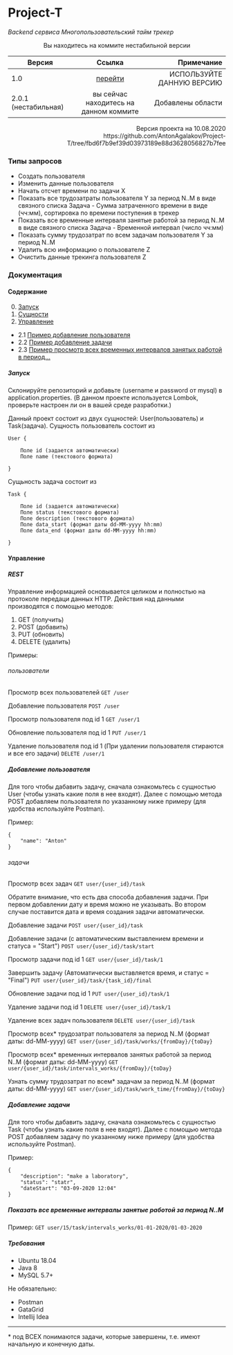 # Project-T

*Backend сервиса Многопользовательский тайм трекер*


<p align="center">Вы находитесь на коммите нестабильной версии</p>


| Версия        | Ссылка       | Примечание  |
| ------------- |:-------------:| -----:|
| 1.0           | [перейти](https://github.com/AntonAgalakov/Project-T/tree/70ac471ed3eceb048560dbcdb8035b9faffe2bd7) | ИСПОЛЬЗУЙТЕ ДАННУЮ ВЕРСИЮ |
| 2.0.1 (нестабильная)     | вы сейчас находитесь на данном коммите      | Добавлены области |


<p align="right">Версия проекта на 10.08.2020<br>https://github.com/AntonAgalakov/Project-T/tree/fbd6f7b9ef39d03973189e88d3628056827b7fee</p>

### Типы запросов
- Создать пользователя
- Изменить данные пользователя
- Начать отсчет времени по задачи X
- Показать все трудозатраты пользователя Y за период N..M в виде связного списка Задача - Сумма затраченного времени в виде (чч:мм), сортировка по времени поступения в трекер
- Показать все временные интерваля занятые работой за период N..M в виде связного списка Задача - Временной интервал (число чч:мм)
- Показать сумму трудозатрат по всем задачам пользователя Y за период N..M
- Удалить всю информацию о пользователе Z
- Очистить данные трекинга пользователя Z


### Документация

#### Содержание
0. [Запуск](#id-section0) 
1. [Сущности](#id-section1) 
2. [Управление](#id-section2)
- 2.1 [Пример добавление пользователя](#id-section3) 
- 2.2 [Пример добавление задачи](#id-section4) 
- 2.3 [Пример просмотр всех временных интервалов занятых работой в период...](#id-section5) 

<div id='id-section0'/>

##### Запуск
Склонируйте репозиторий и добавьте (username и password от mysql) в application.properties. (В данном проекте используется Lombok, проверьте настроен ли он в вашей среде разработки.)

<div id='id-section1'/>

Данный проект состоит из двух сущностей: User(пользователь) и Task(задача).
Сущность пользователь состоит из 

```
User {

	Поле id (задается автоматически)
	Поле name (текстового формата)

}
```


Сущьность задача состоит из

```
Task {
	
	Поле id (задается автоматически)
	Поле status (текстового формата)
	Поле description (текстового формата)
	Поле data_start (формат даты dd-MM-yyyy hh:mm)
	Поле data_end (формат даты dd-MM-yyyy hh:mm)

}
```

<div id='id-section2'/>

#### Управление

##### REST
Управление информацией основывается целиком и полностью на протоколе передаци данных HTTP.
Действия над данными производятся с помощью методов:
1. GET (получить)
2. POST (добавить)
3. PUT (обновить)
4. DELETE (удалить)

Примеры:

###### пользователи
Просмотр всех пользователей
`GET /user`


Добавление пользователя
`POST /user`


Просмотр пользователя под id 1
`GET /user/1`


Обновление пользователя под id 1
`PUT /user/1`


Удаление пользователя под id 1 (При удалении пользователя стираются и все его задачи)
`DELETE /user/1`

<div id='id-section3'/>

##### Добавление пользователя
Для того чтобы дабавить задачу, сначала ознакомьтесь с сущностью User (чтобы узнать какие поля в нее входят).
Далее с помощью метода POST добавляем пользователя по указанному ниже примеру (для удобства используйте Postman). 

Пример: 

```
{
    "name": "Anton"
}
```

###### задачи
Просмотр всех задач 
`GET user/{user_id}/task`


Обратите внимание, что есть два способа добавления задачи.
При первом добавлении дату и время можно не указывать.
Во втором случае поставится дата и время создания задачи автоматически.

Добавление задачи
`POST user/{user_id}/task`

Добавление задачи (с автоматическим выставлением времени и статуса = "Start")
`POST user/{user_id}/task/start`

Просмотр задачи под id 1
`GET user/{user_id}/task/1`

Завершить задачу (Автоматически выставляется время, и статус = "Final")
`PUT user/{user_id}/task/{task_id}/final`

Обновление задачи под id 1
`PUT user/{user_id}/task/1`

Удаление задачи под id 1
`DELETE user/{user_id}/task/1`

Удаление всех задач пользователя
`DELETE user/{user_id}/task`

Просмотр всех* трудозатрат пользователя за период N..M (формат даты: dd-MM-yyyy)
`GET user/{user_id}/task/works/{fromDay}/{toDay}` 

Просмотр всех* временных интервалов занятых работой за период N..M (формат даты: dd-MM-yyyy)
`GET user/{user_id}/task/intervals_works/{fromDay}/{toDay}` 

Узнать сумму трудозатрат по всем* задачам за период N..M (формат даты: dd-MM-yyyy)
`GET user/{user_id}/task/work_time/{fromDay}/{toDay}` 

	 
<div id='id-section4'/>

##### Добавление задачи
Для того чтобы дабавить задачу, сначала ознакомьтесь с сущностью Task (чтобы узнать какие поля в нее входят).
Далее с помощью метода POST добавляем задачу по указанному ниже примеру (для удобства используйте Postman). 

Пример:

```
{
    "description": "make a laboratory",
    "status": "statr",
    "dateStart": "03-09-2020 12:04"
}
```

<div id='id-section5'/>

##### Показать все временные интервалы занятые работой за период N..M
Пример:
`GET user/15/task/intervals_works/01-01-2020/01-03-2020`


##### Требования
- Ubuntu 18.04
- Java 8
- MySQL 5.7+
 
 Не обязательно:
- Postman
- GataGrid
- Intellij Idea

________________
\* под ВСЕХ понимаются задачи, которые завершены, т.е. имеют начальную и конечную даты.

